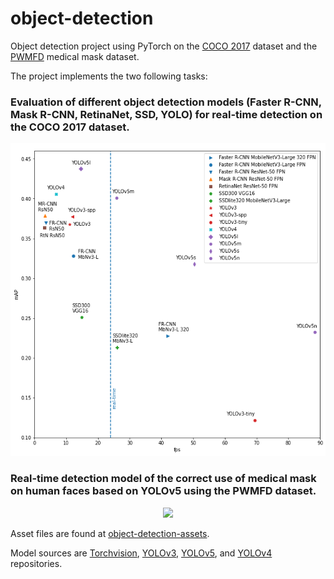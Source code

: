 # object-detection
Object detection project using PyTorch on the [COCO 2017](https://cocodataset.org/#download) dataset and the [PWMFD](https://github.com/ethancvaa/Properly-Wearing-Masked-Detect-Dataset) medical mask dataset.

The project implements the two following tasks:

### Evaluation of different object detection models (Faster R-CNN, Mask R-CNN, RetinaNet, SSD, YOLO) for real-time detection on the COCO 2017 dataset.
<p align="center">
  <img height=500 src="https://github.com/joangog/object-detection/blob/main/README_img/coco17_benchmark.png">
</p>

### Real-time detection model of the correct use of medical mask on human faces based on YOLOv5 using the PWMFD dataset.
<p align="center">
  <img src="https://github.com/joangog/object-detection/blob/main/README_img/mask_demo.gif">
</p>

Asset files are found at <a href=https://github.com/joangog/object-detection-assets>object-detection-assets</a>.

Model sources are [Torchvision](https://github.com/pytorch/vision), [YOLOv3](https://github.com/ultralytics/yolov3), [YOLOv5](https://github.com/ultralytics/yolov5), and [YOLOv4](https://github.com/Tianxiaomo/pytorch-YOLOv4) repositories.
